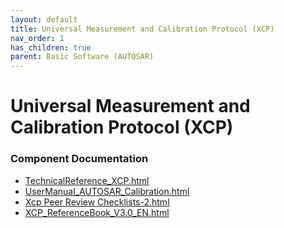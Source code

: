 ```yaml
---
layout: default
title: Universal Measurement and Calibration Protocol (XCP)
nav_order: 1
has_children: true
parent: Basic Software (AUTOSAR)
---
```

# Universal Measurement and Calibration Protocol (XCP)
### Component Documentation

- [TechnicalReference_XCP.html](doc/TechnicalReference_XCP.html)
- [UserManual_AUTOSAR_Calibration.html](doc/UserManual_AUTOSAR_Calibration.html)
- [Xcp Peer Review Checklists-2.html](doc/Xcp%20Peer%20Review%20Checklists-2.html)
- [XCP_ReferenceBook_V3.0_EN.html](doc/XCP_ReferenceBook_V3.0_EN.html)


